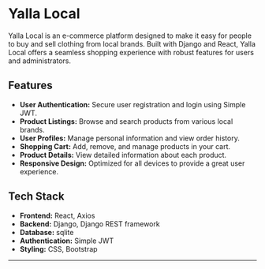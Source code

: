 
# Yalla Local

Yalla Local is an e-commerce platform designed to make it easy for people to buy and sell clothing from local brands. Built with Django and React, Yalla Local offers a seamless shopping experience with robust features for users and administrators.

## Features

- **User Authentication:** Secure user registration and login using Simple JWT.
- **Product Listings:** Browse and search products from various local brands.
- **User Profiles:** Manage personal information and view order history.
- **Shopping Cart:** Add, remove, and manage products in your cart.
- **Product Details:** View detailed information about each product.
- **Responsive Design:** Optimized for all devices to provide a great user experience.

## Tech Stack

- **Frontend:** React, Axios
- **Backend:** Django, Django REST framework
- **Database:** sqlite
- **Authentication:** Simple JWT
- **Styling:** CSS, Bootstrap


---

